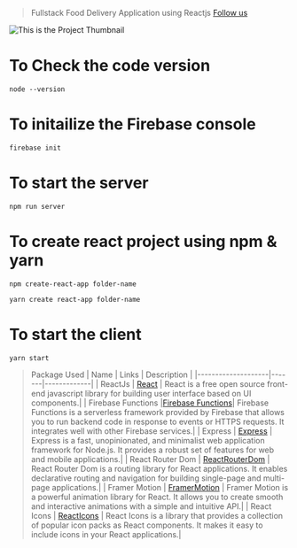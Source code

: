 > Fullstack Food Delivery Application using Reactjs
> [Follow us](https://www.linkedin.com/in/rohit-tawade-57041323a/)

![This is the Project Thumbnail](./image)

# To Check the code version

```
node --version
```

# To initailize the Firebase console

```
firebase init
```

# To start the server

```
npm run server
```

# To create react project using npm & yarn

```
npm create-react-app folder-name
```

```
yarn create react-app folder-name
```

# To start the client

```
yarn start
```

> Package Used
> | Name | Links | Description |
> |--------------------|-------|-------------|
> | ReactJs | [React](https://tailwind.org) | React is a free open source front-end javascript library for building user interface based on UI components.|
>| Firebase Functions |[Firebase Functions](https://firebase.google.com/docs/functions)| Firebase Functions is a serverless framework provided by Firebase that allows you to run backend code in response to events or HTTPS requests. It integrates well with other Firebase services.|
>| Express | [Express](https://expressjs.com) | Express is a fast, unopinionated, and minimalist web application framework for Node.js. It provides a robust set of features for web and mobile applications.|
>| React Router Dom | [ReactRouterDom](https://reactrouter.com/en/main) | React Router Dom is a routing library for React applications. It enables declarative routing and navigation for building single-page and multi-page applications.|
>| Framer Motion | [FramerMotion](https://www.framer.com/motion/) | Framer Motion is a powerful animation library for React. It allows you to create smooth and interactive animations with a simple and intuitive API.|
>| React Icons | [ReactIcons](https://react-icons.github.io/react-icons/) | React Icons is a library that provides a collection of popular icon packs as React components. It makes it easy to include icons in your React applications.|
